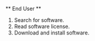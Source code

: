 ** End User **

1. Search for software.
2. Read software license.
3. Download and install software.
